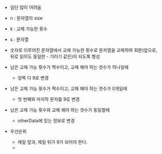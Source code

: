 - 일단 많이 어려움
- n : 문자열의 size
- k : 교체 가능한 횟수
- s : 문자열
- 숫자로 이루어진 문자열에서 교체 가능한 횟수로 문자열을 교체하여 회문(앞으로, 뒤로 읽어도 동일한 - 기러기 같은)이 되도록 형성

- 남은 교체 가능 횟수가 짝수이고, 교체 해야 하는 갯수가 하나일때
	- 양쪽 다 9로 변경
- 남은 교체 가능 횟수가 짝수이고, 교체 해야 하는 갯수가 0개일때
	- 첫 번째와 마지막 문자를 9로 변경
- 남은 교체 가능 횟수와 교체 해야 하는 갯수가 동일할때
	- otherData에 있는 정보로 변경

- 우선순위
	- 제일 앞과, 제일 뒤가 9가 되어야 한다.
	- 